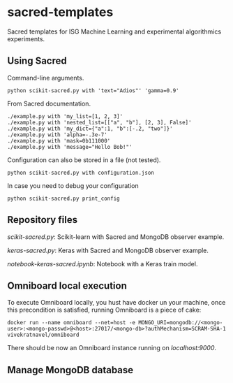 # sacred-templates

Sacred templates for ISG Machine Learning and experimental algorithmics experiments. 

## Using Sacred

Command-line arguments.

```
python scikit-sacred.py with 'text="Adios"' 'gamma=0.9'
```

From Sacred documentation.

```
./example.py with 'my_list=[1, 2, 3]'
./example.py with 'nested_list=[["a", "b"], [2, 3], False]'
./example.py with 'my_dict={"a":1, "b":[-.2, "two"]}'
./example.py with 'alpha=-.3e-7'
./example.py with 'mask=0b111000'
./example.py with 'message="Hello Bob!"'
```

Configuration can also be stored in a file (not tested).

```
python scikit-sacred.py with configuration.json
```

In case you need to debug your configuration

```
python scikit-sacred.py print_config
```
## Repository files

*scikit-sacred.py*: Scikit-learn with Sacred and MongoDB observer example.

*keras-sacred.py*: Keras with Sacred and MongoDB observer example.

*notebook-keras-sacred.ipynb*: Notebook with a Keras train model.

## Omniboard local execution

To execute Omniboard locally, you hust have docker un your machine, once this precondition is satisfied, running Omniboard is a piece of cake:

```
docker run --name omniboard --net=host -e MONGO_URI=mongodb://<mongo-user>:<mongo-passwd>@<host>:27017/<mongo-db>?authMechanism=SCRAM-SHA-1 vivekratnavel/omniboard
```

There should be now an Omniboard instance running on *localhost:9000*.

## Manage MongoDB database

